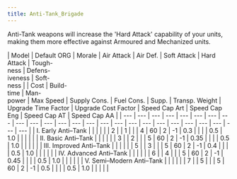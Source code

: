 ```yaml
---
title: Anti-Tank_Brigade
---
```

 Anti-Tank weapons will increase the 'Hard Attack' capability of your units, making them more effective against Armoured and Mechanized units.

| Model | Default ORG | Morale | Air Attack | Air Def. | Soft Attack | Hard Attack | Tough-  
ness | Defens-  
iveness | Soft-  
ness |  | Cost | Build-  
time | Man-  
power | Max Speed | Supply Cons. | Fuel Cons. | Supp. | Transp. Weight | Upgrade Time Factor | Upgrade Cost Factor | Speed Cap Art | Speed Cap Eng | Speed Cap AT | Speed Cap AA |
| --- | --- | --- | --- | --- | --- | --- | --- | --- | --- | --- | --- | --- | --- | --- | --- | --- | --- | --- | --- | --- | --- | --- | --- | --- |
| I. Early Anti–Tank |  |  |  |  |  | 2 |  | 1 |  |  | 4 | 60 | 2 | \-1 | 0.3 |  |  |  | 0.5 | 1.0 |  |  |  |  |
| II. Basic Anti–Tank |  |  |  |  |  | 3 |  | 2 |  |  | 5 | 60 | 2 | \-1 | 0.35 |  |  |  | 0.5 | 1.0 |  |  |  |  |
| III. Improved Anti–Tank |  |  |  |  |  | 5 |  | 3 |  |  | 5 | 60 | 2 | \-1 | 0.4 |  |  |  | 0.5 | 1.0 |  |  |  |  |
| IV. Advanced Anti–Tank |  |  |  |  |  | 6 |  | 4 |  |  | 5 | 60 | 2 | \-1 | 0.45 |  |  |  | 0.5 | 1.0 |  |  |  |  |
| V. Semi–Modern Anti–Tank |  |  |  |  |  | 7 |  | 5 |  |  | 5 | 60 | 2 | \-1 | 0.5 |  |  |  | 0.5 | 1.0 |  |  |  |  |